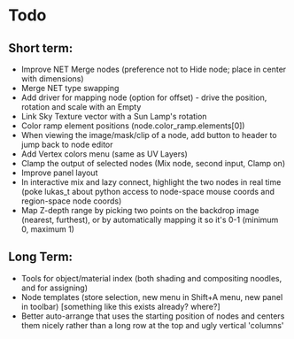 Todo
====

Short term:
-----------
* Improve NET Merge nodes (preference not to Hide node; place in center with dimensions)
* Merge NET type swapping
* Add driver for mapping node (option for offset) - drive the position, rotation and scale with an Empty
* Link Sky Texture vector with a Sun Lamp's rotation
* Color ramp element positions (node.color_ramp.elements[0])
* When viewing the image/mask/clip of a node, add button to header to jump back to node editor
* Add Vertex colors menu (same as UV Layers)
* Clamp the output of selected nodes (Mix node, second input, Clamp on)
* Improve panel layout
* In interactive mix and lazy connect, highlight the two nodes in real time (poke lukas_t about python access to node-space mouse coords and region-space node coords)
* Map Z-depth range by picking two points on the backdrop image (nearest, furthest), or by automatically mapping it so it's 0-1 (minimum 0, maximum 1)

Long Term:
----------
* Tools for object/material index (both shading and compositing noodles, and for assigning)
* Node templates (store selection, new menu in Shift+A menu, new panel in toolbar) [something like this exists already? where?]
* Better auto-arrange that uses the starting position of nodes and centers them nicely rather than a long row at the top and ugly vertical 'columns'

